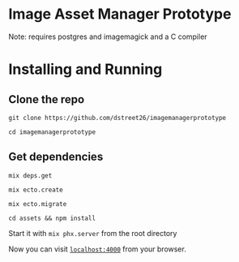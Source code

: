 # Image Asset Manager Prototype

Note: requires postgres and imagemagick and a C compiler

# Installing and Running

## Clone the repo

`git clone https://github.com/dstreet26/imagemanagerprototype`

`cd imagemanagerprototype`

## Get dependencies

`mix deps.get`

`mix ecto.create`

`mix ecto.migrate`

`cd assets && npm install`

Start it with `mix phx.server` from the root directory

Now you can visit [`localhost:4000`](http://localhost:4000) from your browser.

